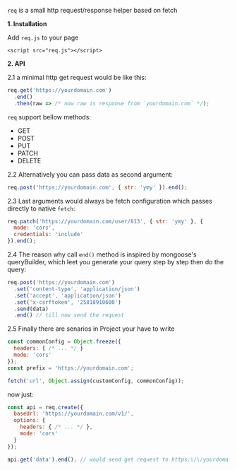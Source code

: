 `req` is a small http request/response helper based on fetch

**1. Installation**

Add `req.js` to your page

`<script src="req.js"></script>`

**2. API**

2.1 a minimal http get request would be like this:

```js
req.get('https://yourdomain.com')
  .end()
  .then(raw => /* now raw is response from `yourdomain.com` */);
```

`req` support bellow methods:

- GET
- POST
- PUT
- PATCH
- DELETE

2.2 Alternatively you can pass data as second argument:

```js
req.post('https://yourdomain.com', { str: 'ymy' }).end();
```

2.3 Last arguments would always be fetch configuration which passes directly to native `fetch`:

```js
req.patch('https://yourdomain.com/user/813', { str: 'ymy' }, {
  mode: 'cors',
  credentials: 'include'
}).end();
````

2.4 The reason why call `end()` method is inspired by mongoose's queryBuilder, which leet you generate your query step by step then do the query:

```js
req.post('https://yourdomain.com')
  .set('content-type', 'application/json')
  .set('accept', 'application/json')
  .set('x-csrftoken', '25818910680')
  .send(data)
  .end() // till now send the request
```

2.5 Finally there are senarios in Project your have to write

```js
const commonConfig = Object.freeze({
  headers: { /* ... */ }
  mode: 'cors'
});
const prefix = 'https://yourdomain.com';

fetch('url', Object.assign(customConfig, commonConfig));
```

now just:

```js
const api = req.create({
  baseUrl: 'https://yourdomain.com/v1/',
  options: {
    headers: { /* ... */ },
    mode: 'cors'
  }
});

api.get('data').end(); // would send get request to https:\/\/yourdomain.com/data
```

